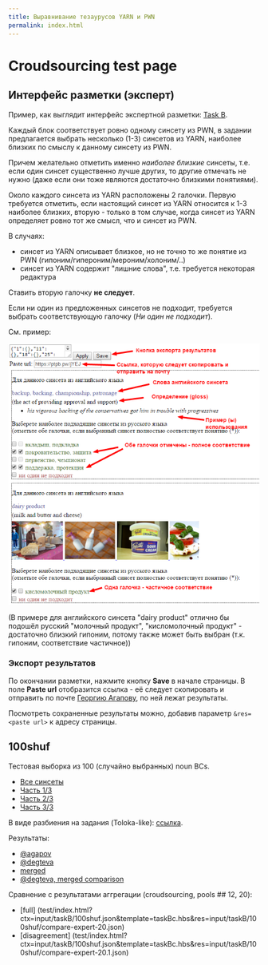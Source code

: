```yaml
---
title: Выравнивание тезаурусов YARN и PWN
permalink: index.html
---
```


# Croudsourcing test page

## Интерфейс разметки (эксперт)

Пример, как выглядит интерфейс экспертной разметки: 
[Task B](test/index.html?ctx=input/taskB/100shuf.json&template=taskB.hbs).

Каждый блок соответствует ровно одному синсету из PWN, в задании предлагается выбрать несколько (1-3) синсетов из YARN, наиболее близких по смыслу к данному синсету из PWN.

Причем желательно отметить именно _наиболее близкие_ синсеты, т.е. если один синсет существенно лучше других, то другие отмечать не нужно (даже если они тоже являются достаточно близкими понятиями).

Около каждого синсета из YARN расположены 2 галочки. Первую требуется отметить, если настоящий синсет из YARN относится к 1-3 наиболее близких, вторую - только в том случае, когда синсет из YARN определяет ровно тот же смысл, что и синсет из PWN.

В случаях:

* синсет из YARN описывает близкое, но не точно то же понятие из PWN (гипоним/гипероним/мероним/холоним/..)
* синсет из YARN содержит "лишние слова", т.е. требуется некоторая редактура

Ставить вторую галочку **не следует**.

Если ни один из предложенных синсетов не подходит, требуется выбрать соответствующую галочку (_Ни один не подходит_).

См. пример:

![TaskB example](taskB-example.png)

(В примере для английского синсета "dairy product" отлично бы подошёл русский "молочный продукт", "кисломолочный продукт" - достаточно близкий гипоним, потому также может быть выбран (т.к. гипоним, соответствие частичное))

### Экспорт результатов

По окончании разметки, нажмите кнопку **Save** в начале страницы. В поле **Paste url** отобразится ссылка - её следует скопировать и отправить по почте [Георгию Агапову](mailto:george.agapov@gmail.com), по ней лежат результаты.

Посмотреть сохраненные результаты можно, добавив параметр `&res=<paste url>` к адресу страницы.

## 100shuf

Тестовая выборка из 100 (случайно выбранных) noun BCs.

* [Все синсеты](test/index.html?ctx=input/taskB/100shuf.json&template=taskB.hbs)
* [Часть 1/3](test/index.html?ctx=input/taskB/100shuf.1.json&template=taskB.hbs)
* [Часть 2/3](test/index.html?ctx=input/taskB/100shuf.2.json&template=taskB.hbs)
* [Часть 3/3](test/index.html?ctx=input/taskB/100shuf.3.json&template=taskB.hbs)

В виде разбиения на задания (Toloka-like): [ссылка](test/index.html?ctx=input/taskA/100shuf.json&template=taskA.hbs).

Результаты:

* [@agapov](test/index.html?ctx=input/taskB/100shuf.json&template=taskB.hbs&res=input/taskB/100shuf/output.agapov.json)
* [@degteva](test/index.html?ctx=input/taskB/100shuf.json&template=taskB.hbs&res=input/taskB/100shuf/output.degteva.json)
* [merged](test/index.html?ctx=input/taskB/100shuf.json&template=taskB.hbs&res=input/taskB/100shuf/output.expert.json)
* [@degteva, merged comparison](test/index.html?ctx=input/taskB/100shuf.json&template=taskBc.hbs&res=input/taskB/100shuf/compare-degteva-expert.json)

Сравнение с результатами аггрегации (croudsourcing, pools ## 12, 20):

* [full] (test/index.html?ctx=input/taskB/100shuf.json&template=taskBc.hbs&res=input/taskB/100shuf/compare-expert-20.json)
* [disagreement] (test/index.html?ctx=input/taskB/100shuf.json&template=taskBc.hbs&res=input/taskB/100shuf/compare-expert-20.1.json)


